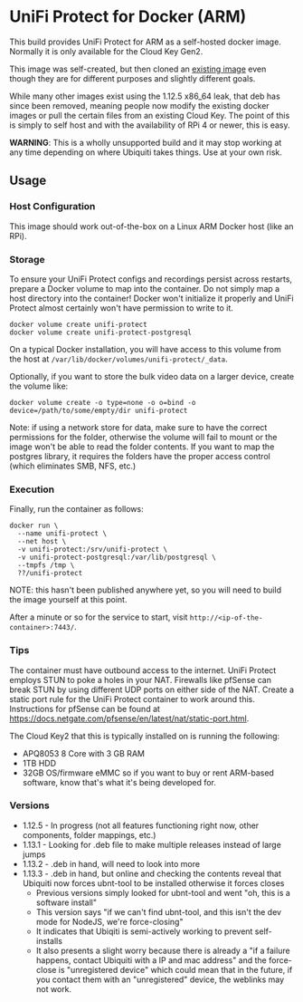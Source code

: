 # UniFi Protect for Docker (ARM)

This build provides UniFi Protect for ARM as a self-hosted docker image.
Normally it is only available for the Cloud Key Gen2.

This image was self-created, but then cloned an [existing image](https://github.com/iamjamestl/docker-unifi-protect)
even though they are for different purposes and slightly different goals.

While many other images exist using the 1.12.5 x86_64 leak, that deb
has since been removed, meaning people now modify the existing docker images
or pull the certain files from an existing Cloud Key. The point of this
is simply to self host and with the availability of RPi 4 or newer, this
is easy.

**WARNING**: This is a wholly unsupported build and it may stop working at any
time depending on where Ubiquiti takes things. Use at your own risk.

## Usage

### Host Configuration

This image should work out-of-the-box on a Linux ARM Docker host (like an RPi).

### Storage

To ensure your UniFi Protect configs and recordings persist across restarts,
prepare a Docker volume to map into the container.  Do not simply map a host
directory into the container!  Docker won't initialize it properly and UniFi
Protect almost certainly won't have permission to write to it.

```
docker volume create unifi-protect
docker volume create unifi-protect-postgresql
```

On a typical Docker installation, you will have access to this volume from the
host at `/var/lib/docker/volumes/unifi-protect/_data`.

Optionally, if you want to store the bulk video data on a larger device, create
the volume like:

```
docker volume create -o type=none -o o=bind -o device=/path/to/some/empty/dir unifi-protect
```

Note: if using a network store for data, make sure to have the correct permissions
for the folder, otherwise the volume will fail to mount or the image won't
be able to read the folder contents. If you want to map the postgres library,
it requires the folders have the proper access control (which eliminates SMB, NFS, etc.)

### Execution

Finally, run the container as follows:

```
docker run \
  --name unifi-protect \
  --net host \
  -v unifi-protect:/srv/unifi-protect \
  -v unifi-protect-postgresql:/var/lib/postgresql \
  --tmpfs /tmp \
  ??/unifi-protect
```

NOTE: this hasn't been published anywhere yet, so you will need to build the image
yourself at this point.

After a minute or so for the service to start, visit
`http://<ip-of-the-container>:7443/`.

### Tips

The container must have outbound access to the internet.  UniFi Protect employs
STUN to poke a holes in your NAT.  Firewalls like pfSense can break STUN by
using different UDP ports on either side of the NAT.  Create a static port rule
for the UniFi Protect container to work around this.  Instructions for pfSense
can be found at
https://docs.netgate.com/pfsense/en/latest/nat/static-port.html.

The Cloud Key2 that this is typically installed on is running the following:
- APQ8053 8 Core with 3 GB RAM
- 1TB HDD
- 32GB OS/firmware eMMC
so if you want to buy or rent ARM-based software, know that's what it's being
developed for.

### Versions
- 1.12.5 - In progress (not all features functioning right now, other components, folder mappings, etc.)
- 1.13.1 - Looking for .deb file to make multiple releases instead of large jumps
- 1.13.2 - .deb in hand, will need to look into more
- 1.13.3 - .deb in hand, but online and checking the contents reveal that Ubiquiti now forces ubnt-tool to be installed otherwise it forces closes
    - Previous versions simply looked for ubnt-tool and went "oh, this is a software install"
    - This version says "if we can't find ubnt-tool, and this isn't the dev mode for NodeJS, we're force-closing"
    - It indicates that Ubiqiti is semi-actively working to prevent self-installs
    - It also presents a slight worry because there is already a "if a failure happens, contact Ubiquiti with a IP and mac address" and the force-close is "unregistered device" which could mean that in the future, if you contact them with an "unregistered" device, the weblinks may not work.